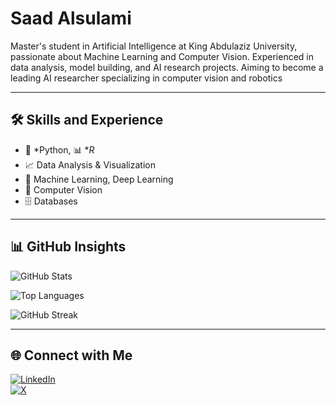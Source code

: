 # **Saad Alsulami**



Master's student in Artificial Intelligence at King Abdulaziz University, passionate about Machine Learning and Computer Vision.
Experienced in data analysis, model building, and AI research projects. 
Aiming to become a leading AI researcher specializing in computer vision and robotics

---

## 🛠 Skills and Experience

- 🐍 *Python, 📊 **R*
- 📈 Data Analysis & Visualization
- 🤖 Machine Learning, Deep Learning
- 🧠 Computer Vision
- 🗄️ Databases
  

---

## 📊 GitHub Insights

<!-- GitHub Stats Card -->
![GitHub Stats](https://github-readme-stats.vercel.app/api?username=Saadtalsulami&show_icons=true&theme=default)

<!-- Top Languages Card -->
![Top Languages](https://github-readme-stats.vercel.app/api/top-langs/?username=Saadtalsulami&layout=compact&theme=default)

<!-- GitHub Streak Card -->
![GitHub Streak](https://github-readme-streak-stats.herokuapp.com?user=Saadtalsulami&theme=default)

---

## 🌐 Connect with Me

[![LinkedIn](https://img.shields.io/badge/LinkedIn-blue?logo=linkedin&style=for-the-badge)]([Your_LinkedIn_Link](https://www.linkedin.com/in/saad-alsulami-0abba7289?utm_source=share&utm_campaign=share_via&utm_content=profile&utm_medium=ios_app))  
[![X](https://img.shields.io/badge/X-000000?logo=x&logoColor=white&style=for-the-badge)]([Your_X_Link](https://x.com/saad_t0t?s=21))
